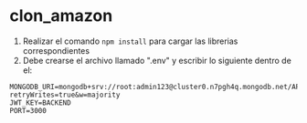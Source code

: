 ﻿# clon_amazon

1) Realizar el comando `npm install` para cargar las librerias correspondientes
2) Debe crearse el archivo llamado ".env" y escribir lo siguiente dentro de el:

```
MONGODB_URI=mongodb+srv://root:admin123@cluster0.n7pgh4q.mongodb.net/APIPOB?retryWrites=true&w=majority
JWT_KEY=BACKEND
PORT=3000
```

